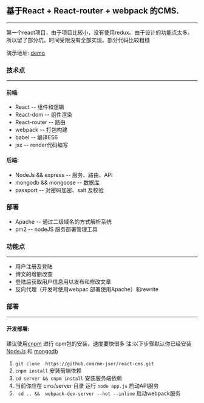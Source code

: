 ## 基于React + React-router + webpack 的CMS.

___
第一个react项目，由于项目比较小，没有使用redux。由于设计的功能点太多。所以留了部分坑，时间受限没有全部实现。部分代码比较粗糙

演示地址: [demo](http://rcms.jser.website/signIn) 

### 技术点 
___
#### 前端: 
 - React -- 组件和逻辑
 - React-dom -- 组件渲染
 - React-router -- 路由
 - webpack -- 打包构建
 - babel -- 编译ES6
 - jsx -- render代码编写

 #### 后端: ####
 - NodeJs && express -- 服务、路由、API
 - mongodb && mongoose -- 数据库
 - passport -- 对密码加密、salt 及校验

 ### 部署
 - Apache -- 通过二级域名的方式解析系统
 - pm2 -- nodeJS 服务部署管理工具

### 功能点
___
- 用户注册及登陆
- 博文的增删改查
- 登陆后获取用户信息用以发布和修改文章
- 反向代理（开发时使用webpac 部署使用Apache）和rewrite

### 部署
___
#### 开发部署:
  建议使用[cnpm](https://npm.taobao.org/) 进行 cpm包的安装，速度要快很多
  注:以下步骤默认你已经安装 [NodeJs](https://nodejs.org/en/) 和 [mongodb](https://www.mongodb.com/cn)
1. ```git clone  https://github.com/me-jser/react-cms.git ```
2. ```cnpm install```  安装前端依赖
3. ``` cd server && cnpm install ``` 安装服务端依赖
4. 当前你应在 cms/server 目录 运行 ``` node app.js ``` 启动API服务
5. ``` cd .. &&  webpack-dev-server --hot --inline``` 启动webpack服务


